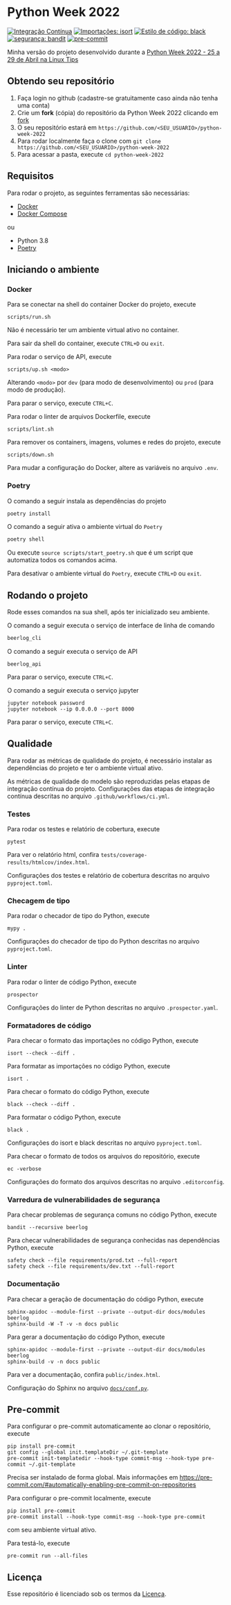 # Python Week 2022

[![Integração Contínua](https://github.com/mateusoliveira43/python-week-2022/actions/workflows/ci.yml/badge.svg)](https://github.com/mateusoliveira43/python-week-2022/actions)
[![Importações: isort](https://img.shields.io/badge/%20imports-isort-%231674b1?style=flat&labelColor=ef8336)](https://pycqa.github.io/isort/)
[![Estilo de código: black](https://img.shields.io/badge/code%20style-black-000000.svg)](https://github.com/psf/black)
[![segurança: bandit](https://img.shields.io/badge/security-bandit-yellow.svg)](https://github.com/PyCQA/bandit)
[![pre-commit](https://img.shields.io/badge/pre--commit-enabled-brightgreen?logo=pre-commit&logoColor=white)](https://github.com/pre-commit/pre-commit)

Minha versão do projeto desenvolvido durante a [Python Week 2022 - 25 a 29 de Abril na Linux Tips](https://www.youtube.com/watch?v=NqUC-G_Pu-o&list=PLf-O3X2-mxDlfAv8IOfic1sHArdwrrkgh)

## Obtendo seu repositório

1. Faça login no github (cadastre-se gratuitamente caso ainda não tenha uma conta)
1. Crie um **fork** (cópia) do repositório da Python Week 2022 clicando em [fork](https://github.com/rochacbruno/python-week-2022/fork)
1. O seu repositório estará em `https://github.com/<SEU_USUARIO>/python-week-2022`
1. Para rodar localmente faça o clone com `git clone https://github.com/<SEU_USUARIO>/python-week-2022`
1. Para acessar a pasta, execute `cd python-week-2022`

## Requisitos

Para rodar o projeto, as seguintes ferramentas são necessárias:

- [Docker](https://docs.docker.com/get-docker/)
- [Docker Compose](https://docs.docker.com/compose/install/)

ou

- Python 3.8
- [Poetry](https://python-poetry.org/docs/#installation)

## Iniciando o ambiente

### Docker

Para se conectar na shell do container Docker do projeto, execute
```
scripts/run.sh
```
Não é necessário ter um ambiente virtual ativo no container.

Para sair da shell do container, execute `CTRL+D` ou `exit`.

Para rodar o serviço de API, execute
```
scripts/up.sh <modo>
```
Alterando `<modo>` por `dev` (para modo de desenvolvimento) ou `prod` (para modo de produção).

Para parar o serviço, execute `CTRL+C`.

Para rodar o linter de arquivos Dockerfile, execute
```
scripts/lint.sh
```

Para remover os containers, imagens, volumes e redes do projeto, execute
```
scripts/down.sh
```

Para mudar a configuração do Docker, altere as variáveis no arquivo `.env`.

### Poetry

O comando a seguir instala as dependências do projeto
```bash
poetry install
```

O comando a seguir ativa o ambiente virtual do `Poetry`
```bash
poetry shell
```

Ou execute `source scripts/start_poetry.sh` que é um script que automatiza todos os comandos acima.

Para desativar o ambiente virtual do `Poetry`, execute `CTRL+D` ou `exit`.

## Rodando o projeto

Rode esses comandos na sua shell, após ter inicializado seu ambiente.

O comando a seguir executa o serviço de interface de linha de comando
```bash
beerlog_cli
```

O comando a seguir executa o serviço de API
```
beerlog_api
```
Para parar o serviço, execute `CTRL+C`.

O comando a seguir executa o serviço jupyter
```
jupyter notebook password
jupyter notebook --ip 0.0.0.0 --port 8000
```
Para parar o serviço, execute `CTRL+C`.

## Qualidade

Para rodar as métricas de qualidade do projeto, é necessário instalar as dependências do projeto e ter o ambiente virtual ativo.

As métricas de qualidade do modelo são reproduzidas pelas etapas de integração contínua do projeto. Configurações das etapas de integração contínua descritas no arquivo `.github/workflows/ci.yml`.

### Testes

Para rodar os testes e relatório de cobertura, execute
```
pytest
```

Para ver o relatório html, confira `tests/coverage-results/htmlcov/index.html`.

Configurações dos testes e relatório de cobertura descritas no arquivo `pyproject.toml`.

### Checagem de tipo

Para rodar o checador de tipo do Python, execute
```
mypy .
```

Configurações do checador de tipo do Python descritas no arquivo `pyproject.toml`.

### Linter

Para rodar o linter de código Python, execute
```
prospector
```

Configurações do linter de Python descritas no arquivo `.prospector.yaml`.

### Formatadores de código

Para checar o formato das importações no código Python, execute
```
isort --check --diff .
```

Para formatar as importações no código Python, execute
```
isort .
```

Para checar o formato do código Python, execute
```
black --check --diff .
```

Para formatar o código Python, execute
```
black .
```

Configurações do isort e black descritas no arquivo `pyproject.toml`.

Para checar o formato de todos os arquivos do repositório, execute
```
ec -verbose
```

Configurações do formato dos arquivos descritas no arquivo `.editorconfig`.

### Varredura de vulnerabilidades de segurança

Para checar problemas de segurança comuns no código Python, execute
```
bandit --recursive beerlog
```

Para checar vulnerabilidades de segurança conhecidas nas dependências Python, execute
```
safety check --file requirements/prod.txt --full-report
safety check --file requirements/dev.txt --full-report
```

### Documentação

Para checar a geração de documentação do código Python, execute
```
sphinx-apidoc --module-first --private --output-dir docs/modules beerlog
sphinx-build -W -T -v -n docs public
```

Para gerar a documentação do código Python, execute
```
sphinx-apidoc --module-first --private --output-dir docs/modules beerlog
sphinx-build -v -n docs public
```
Para ver a documentação, confira `public/index.html`.

Configuração do Sphinx no arquivo [`docs/conf.py`](docs/conf.py).

## Pre-commit

Para configurar o pre-commit automaticamente ao clonar o repositório, execute
```
pip install pre-commit
git config --global init.templateDir ~/.git-template
pre-commit init-templatedir --hook-type commit-msg --hook-type pre-commit ~/.git-template
```
Precisa ser instalado de forma global. Mais informações em https://pre-commit.com/#automatically-enabling-pre-commit-on-repositories

Para configurar o pre-commit localmente, execute
```
pip install pre-commit
pre-commit install --hook-type commit-msg --hook-type pre-commit
```
com seu ambiente virtual ativo.

Para testá-lo, execute
```
pre-commit run --all-files
```

## Licença

Esse repositório é licenciado sob os termos da [Licença](LICENSE).
